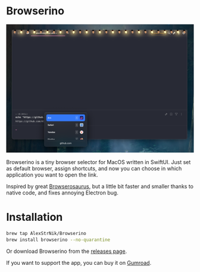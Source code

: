 # Browserino

![Browserino](images/browserino.png?v2)

Browserino is a tiny browser selector for MacOS written in SwiftUI. Just set as default browser, assign shortcuts, and now you can choose in which application you want to open the link.

Inspired by great [Browserosaurus](https://github.com/will-stone/browserosaurus), but a little bit faster and smaller thanks to native code, and fixes annoying Electron bug.

# Installation

```bash
brew tap AlexStrNik/Browserino
brew install browserino --no-quarantine
```

Or download Browserino from the [releases page](https://github.com/AlexStrNik/Browserino/releases).

If you want to support the app, you can buy it on [Gumroad](https://alexstrnik.gumroad.com/l/browserino).

